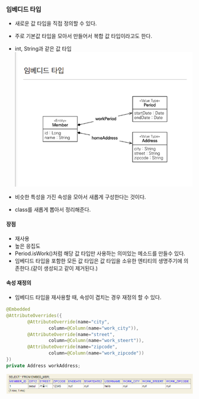 ### 임베디드 타입
- 새로운 값 타입을 직접 정의할 수 있다.
- 주로 기본값 타입을 모아서 만들어서 복합 값 타입이라고도 한다.
- int, String과 같은 값 타입  
![](.Readme_images/3f9982bf.png)
  
- 비슷한 특성을 가진 속성을 모아서 새롭게 구성한다는 것이다.
- class를 새롭게 뽑아서 정리해준다.

#### 장점
- 재사용
- 높은 응집도
- Period.isWork()처럼 해당 값 타입만 사용하는 의미있는 메소드를 만들수 있다.
- 임베디드 타입을 포함한 모든 값 타입은 값 타입을 소유한 엔티티의 생명주기에 의존한다.(같이 생성되고 같이 제거된다.)

#### 속성 재정의
- 임베디드 타입을 재사용할 때, 속성이 겹치는 경우 재정의 할 수 있다.
```java
@Embedded
@AttributeOverrides({
        @AttributeOverride(name="city",
                column=@Column(name="work_city")),
        @AttributeOverride(name="street",
                column=@Column(name="work_steert")),
        @AttributeOverride(name="zipcode",
                column=@Column(name="work_zipcode"))
})
private Address workAddress;
```
![](.Readme_images/11a020fc.png)